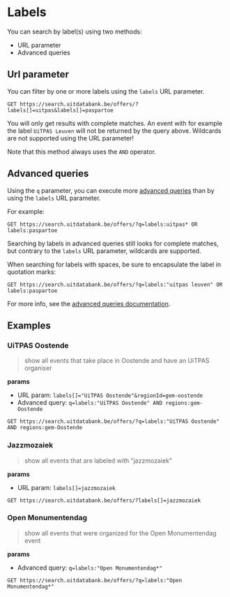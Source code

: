 # Labels

You can search by label\(s\) using two methods:

* URL parameter
* Advanced queries

## Url parameter

You can filter by one or more labels using the `labels` URL parameter.

```
GET https://search.uitdatabank.be/offers/?labels[]=uitpas&labels[]=paspartoe
```

You will only get results with complete matches. An event with for example the label `UiTPAS Leuven` will not be returned by the query above. Wildcards are not supported using the URL parameter!

Note that this method always uses the `AND` operator.

## Advanced queries

Using the `q` parameter, you can execute more [advanced queries](/advanced-queries.md) than by using the `labels` URL parameter.

For example:

```
GET https://search.uitdatabank.be/offers/?q=labels:uitpas* OR labels:paspartoe
```

Searching by labels in advanced queries still looks for complete matches, but contrary to the `labels` URL parameter, wildcards are supported.

When searching for labels with spaces, be sure to encapsulate the label in quotation marks:

```
GET https://search.uitdatabank.be/offers/?q=labels:"uitpas leuven" OR labels:paspartoe
```

For more info, see the [advanced queries documentation](/advanced-queries.md).

## Examples

### UiTPAS Oostende
> show all events that take place in Oostende and have an UiTPAS organiser

**params**
* URL param: `labels[]="UiTPAS Oostende"&regionId=gem-oostende`
* Advanced query: `q=labels:"UiTPAS Oostende" AND regions:gem-Oostende`

```
GET https://search.uitdatabank.be/offers/?q=labels:"UiTPAS Oostende" AND regions:gem-Oostende
```

### Jazzmozaiek
> show all events that are labeled with "jazzmozaiek"

**params**
* URL param: `labels[]=jazzmozaiek`

```
GET https://search.uitdatabank.be/offers/?labels[]=jazzmozaiek
```

### Open Monumentendag
> show all events that were organized for the Open Monumentendag event

**params**

* Advanced query: `q=labels:"Open Monumentendag*"` 

```
GET https://search.uitdatabank.be/offers/?q=labels:"Open Monumentendag*"
```